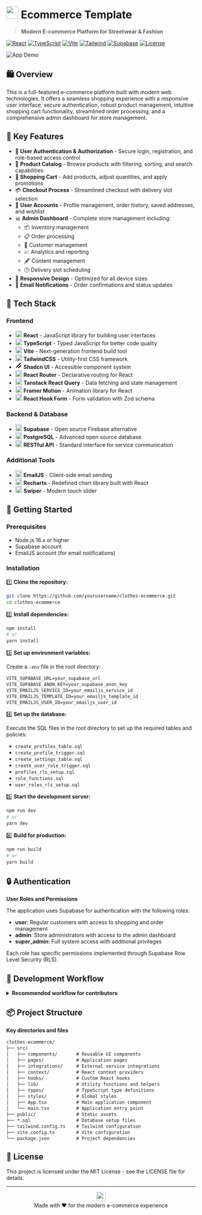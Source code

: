# <img src="https://img.icons8.com/color/48/000000/shopping-bag.png" width="32" height="32"/> Ecommerce Template 

> **Modern E-commerce Platform for Streetwear & Fashion**

[![React](https://img.shields.io/badge/React-18-blue?logo=react)](https://reactjs.org/)
[![TypeScript](https://img.shields.io/badge/TypeScript-5.5-blue?logo=typescript)](https://www.typescriptlang.org/)
[![Vite](https://img.shields.io/badge/Vite-5.4-646CFF?logo=vite)](https://vitejs.dev/)
[![Tailwind](https://img.shields.io/badge/Tailwind-3.4-38B2AC?logo=tailwind-css)](https://tailwindcss.com/)
[![Supabase](https://img.shields.io/badge/Supabase-2.49-3ECF8E?logo=supabase)](https://supabase.com/)
[![License](https://img.shields.io/badge/License-MIT-yellow.svg)](LICENSE)

![App Demo](https://placehold.co/800x400/74a180/FFFFFF/png?text=E-Commerce+Platform&font=montserrat)

## 🛍️ Overview

This is a full-featured e-commerce platform built with modern web technologies. It offers a seamless shopping experience with a responsive user interface, secure authentication, robust product management, intuitive shopping cart functionality, streamlined order processing, and a comprehensive admin dashboard for store management.


## 🌟 Key Features

- 🔐 **User Authentication & Authorization** - Secure login, registration, and role-based access control
- 🏬 **Product Catalog** - Browse products with filtering, sorting, and search capabilities
- 🛒 **Shopping Cart** - Add products, adjust quantities, and apply promotions
- 💳 **Checkout Process** - Streamlined checkout with delivery slot selection
- 👤 **User Accounts** - Profile management, order history, saved addresses, and wishlist
- 📊 **Admin Dashboard** - Complete store management including:
  - 📦 Inventory management
  - 📋 Order processing
  - 👥 Customer management
  - 📈 Analytics and reporting
  - 🖋️ Content management
  - 🕒 Delivery slot scheduling
- 📱 **Responsive Design** - Optimized for all device sizes
- 📧 **Email Notifications** - Order confirmations and status updates


## 🔧 Tech Stack

### Frontend
- <img src="https://img.icons8.com/color/48/000000/react-native.png" width="18" height="18"/> **React** - JavaScript library for building user interfaces
- <img src="https://img.icons8.com/color/48/000000/typescript.png" width="18" height="18"/> **TypeScript** - Typed JavaScript for better code quality
- <img src="https://vitejs.dev/logo.svg" width="18" height="18"/> **Vite** - Next-generation frontend build tool
- <img src="https://tailwindcss.com/favicons/favicon-32x32.png" width="18" height="18"/> **TailwindCSS** - Utility-first CSS framework
- <img src="https://raw.githubusercontent.com/shadcn-ui/ui/main/apps/www/public/favicon-32x32.png" width="18" height="18"/> **Shadcn UI** - Accessible component system
- <img src="https://reactrouter.com/favicon-light.png" width="18" height="18"/> **React Router** - Declarative routing for React
- <img src="https://tanstack.com/favicon.ico" width="18" height="18"/> **Tanstack React Query** - Data fetching and state management
- <img src="https://www.framer.com/images/favicon.png" width="18" height="18"/> **Framer Motion** - Animation library for React
- <img src="https://react-hook-form.com/favicon.ico" width="18" height="18"/> **React Hook Form** - Form validation with Zod schema

### Backend & Database
- <img src="https://supabase.com/favicon/favicon-32x32.png" width="18" height="18"/> **Supabase** - Open source Firebase alternative
- <img src="https://www.postgresql.org/media/img/about/press/elephant.png" width="18" height="18"/> **PostgreSQL** - Advanced open source database
- <img src="https://img.icons8.com/color/48/000000/api-settings.png" width="18" height="18"/> **RESTful API** - Standard interface for service communication

### Additional Tools
- <img src="https://img.icons8.com/color/48/000000/email.png" width="18" height="18"/> **EmailJS** - Client-side email sending
- <img src="https://recharts.org/favicon.ico" width="18" height="18"/> **Recharts** - Redefined chart library built with React
- <img src="https://swiperjs.com/images/favicon.png" width="18" height="18"/> **Swiper** - Modern touch slider

## 🚀 Getting Started

### Prerequisites

- Node.js 16.x or higher
- Supabase account
- EmailJS account (for email notifications)

### Installation

1️⃣ **Clone the repository:**
```bash
git clone https://github.com/yourusername/clothes-ecommerce.git
cd clothes-ecommerce
```

2️⃣ **Install dependencies:**
```bash
npm install
# or
yarn install
```

3️⃣ **Set up environment variables:**

Create a `.env` file in the root directory:
```env
VITE_SUPABASE_URL=your_supabase_url
VITE_SUPABASE_ANON_KEY=your_supabase_anon_key
VITE_EMAILJS_SERVICE_ID=your_emailjs_service_id
VITE_EMAILJS_TEMPLATE_ID=your_emailjs_template_id
VITE_EMAILJS_USER_ID=your_emailjs_user_id
```

4️⃣ **Set up the database:**

Execute the SQL files in the root directory to set up the required tables and policies:
- `create_profiles_table.sql`
- `create_profile_trigger.sql`
- `create_settings_table.sql`
- `create_user_role_trigger.sql`
- `profiles_rls_setup.sql`
- `role_functions.sql`
- `user_roles_rls_setup.sql`

5️⃣ **Start the development server:**
```bash
npm run dev
# or
yarn dev
```

6️⃣ **Build for production:**
```bash
npm run build
# or
yarn build
```

## 🔒 Authentication

<b>User Roles and Permissions</b>

The application uses Supabase for authentication with the following roles:

- **user**: Regular customers with access to shopping and order management
- **admin**: Store administrators with access to the admin dashboard
- **super_admin**: Full system access with additional privileges

Each role has specific permissions implemented through Supabase Row Level Security (RLS).



## 🔄 Development Workflow

<details>
<summary><b>Recommended workflow for contributors</b></summary>

1. Fork the repository
2. Create your feature branch (`git checkout -b feature/amazing-feature`)
3. Commit your changes (`git commit -m 'Add some amazing feature'`)
4. Push to the branch (`git push origin feature/amazing-feature`)
5. Open a Pull Request

Please ensure your code follows the project's coding standards and includes appropriate tests.
</details>

## 📦 Project Structure

<b>Key directories and files</b>

```
clothes-ecommerce/
├── src/
│   ├── components/       # Reusable UI components
│   ├── pages/            # Application pages
│   ├── integrations/     # External service integrations
│   ├── context/          # React context providers
│   ├── hooks/            # Custom React hooks
│   ├── lib/              # Utility functions and helpers
│   ├── types/            # TypeScript type definitions
│   ├── styles/           # Global styles
│   ├── App.tsx           # Main application component
│   └── main.tsx          # Application entry point
├── public/               # Static assets
├── *.sql                 # Database setup files
├── tailwind.config.ts    # Tailwind configuration
├── vite.config.ts        # Vite configuration
└── package.json          # Project dependencies
```


## 📄 License

This project is licensed under the MIT License - see the LICENSE file for details.

---

<p align="center">
  <img src="https://img.icons8.com/color/48/000000/shopping-bag.png" width="24" height="24"/>
  <br>
  Made with ❤️ for the modern e-commerce experience
</p> 
